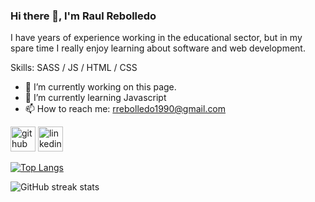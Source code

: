 ### Hi there 👋, I'm Raul Rebolledo
I have years of experience working in the educational sector, but 
in my spare time I really enjoy learning about software and web development. 

Skills: SASS / JS / HTML / CSS

- 🔭 I’m currently working on this page. 
- 🌱 I’m currently learning Javascript 
- 📫 How to reach me: rrebolledo1990@gmail.com 


[<img src='https://cdn.jsdelivr.net/npm/simple-icons@3.0.1/icons/github.svg' alt='github' height='40'>](https://github.com/rrebolledo90)  [<img src='https://cdn.jsdelivr.net/npm/simple-icons@3.0.1/icons/linkedin.svg' alt='linkedin' height='40'>](https://www.linkedin.com/in/raul-rebolledo-5/)  

[![Top Langs](https://github-readme-stats.vercel.app/api/top-langs/?username=rrebolledo90)](https://github.com/anuraghazra/github-readme-stats)

![GitHub streak stats](https://streak-stats.demolab.com/?user=rrebolledo90)  

